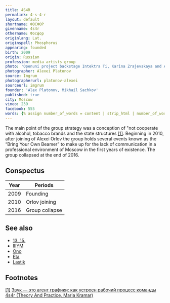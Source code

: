 ```yaml
---
title: 4S4R
permalink: 4-s-4-r
layout: default
shortname: ФОСФОР
givenname: 4s4r
othername: Фосфор
originlang: Lat.
originspell: Phosphorus
appearing: founded
birth: 2009
origin: Russian
profession: media artists group
photo: 'Openuni project backstage Intektra Ti, Karina Zrajevskaya and Alexei Orlov'
photographer: Alexei Platonov
source: Imgrum
photographerurl: platonov-alexei
sourceurl: imgrum
founder: 'Alex Platonov, Mikhail Sachkov'
published: true
city: Moscow
vimeo: 239
facebook: 555
words: {% assign number_of_words = content | strip_html | number_of_words %}
---
```


The main point of the group strategy was a conception of "not cooperate with alcohol, tobacco brands and the state structures <span id="a1">[\[1\]](#f1)</span>. Beginning in 2010, after joining of Alexei Orlov the group holds several events known as the “Bring Your Own Beamer” to make up for the lack of communication in a professional environment of Moscow in the first years of existence. The group collapsed at the end of 2016.

## Conspectus

|Year|Periods|
|----|-----|
|2009|Founding|
|2010|Orlov joining|
|2016|Group collapse|

## See also

+ [13. 15.](13-15)
+ [IIIYM](iiiym)
+ [Ono](ono)
+ [Eta](eta)
+ [Lastik](lastik)

## Footnotes

[[1]](#a1) <span id="f1"></span> [Звук — это агент графики: как устроен рабочий процесс команды 4s4r (Theory And Practice, Maria Kramar)](https://special.theoryandpractice.ru/4s4r)
